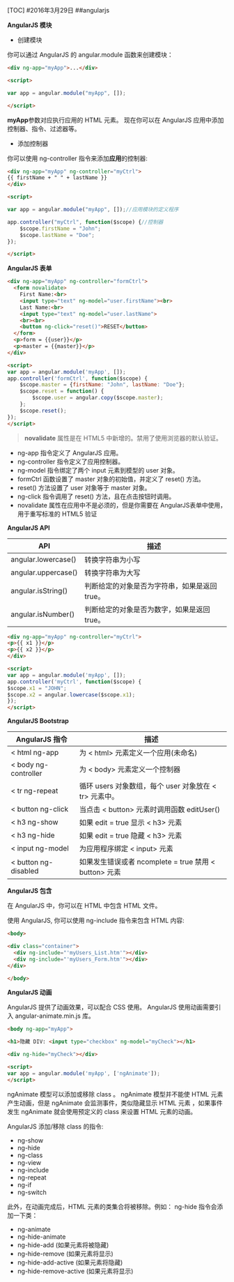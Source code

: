 [TOC]
#2016年3月29日
##angularjs

**AngularJS 模块**

 - 创建模块

你可以通过 AngularJS 的 angular.module 函数来创建模块： 

```html 
<div ng-app="myApp">...</div>

<script>

var app = angular.module("myApp", []); 

</script>
```

**myApp**参数对应执行应用的 HTML 元素。
现在你可以在 AngularJS 应用中添加控制器、指令、过滤器等。

 - 添加控制器

你可以使用 ng-controller 指令来添加**应用**的控制器: 

```html 
<div ng-app="myApp" ng-controller="myCtrl">
{{ firstName + " " + lastName }}
</div>

<script>

var app = angular.module("myApp", []);//应用模块的定义程序

app.controller("myCtrl", function($scope) {//控制器
    $scope.firstName = "John";
    $scope.lastName = "Doe";
});

</script>
```


**AngularJS 表单**

```html
<div ng-app="myApp" ng-controller="formCtrl">
  <form novalidate>
    First Name:<br>
    <input type="text" ng-model="user.firstName"><br>
    Last Name:<br>
    <input type="text" ng-model="user.lastName">
    <br><br>
    <button ng-click="reset()">RESET</button>
  </form>
  <p>form = {{user}}</p>
  <p>master = {{master}}</p>
</div>

<script>
var app = angular.module('myApp', []);
app.controller('formCtrl', function($scope) {
    $scope.master = {firstName: "John", lastName: "Doe"};
    $scope.reset = function() {
        $scope.user = angular.copy($scope.master);
    };
    $scope.reset();
});
</script>

```

>**novalidate** 属性是在 HTML5 中新增的。禁用了使用浏览器的默认验证。

 - ng-app 指令定义了 AngularJS 应用。
 - ng-controller 指令定义了应用控制器。
 - ng-model 指令绑定了两个 input 元素到模型的 user 对象。
 - formCtrl 函数设置了 master 对象的初始值，并定义了 reset() 方法。
 - reset() 方法设置了 user 对象等于 master 对象。
 - ng-click 指令调用了 reset() 方法，且在点击按钮时调用。
 - novalidate 属性在应用中不是必须的，但是你需要在 AngularJS表单中使用，用于重写标准的 HTML5 验证

**AngularJS API**

|API| 描述|
|-------------------|----------------------------------------------|
|angular.lowercase()| 转换字符串为小写|
|angular.uppercase()| 转换字符串为大写|
|angular.isString() | 判断给定的对象是否为字符串，如果是返回 true。|
|angular.isNumber()|  判断给定的对象是否为数字，如果是返回 true。|

```html 
<div ng-app="myApp" ng-controller="myCtrl">
<p>{{ x1 }}</p>
<p>{{ x2 }}</p>
</div>

<script>
var app = angular.module('myApp', []);
app.controller('myCtrl', function($scope) {
$scope.x1 = "JOHN";
$scope.x2 = angular.lowercase($scope.x1);
});
</script>
```

**AngularJS Bootstrap**


|AngularJS 指令   | 描述|
|-----------------|---------------------------------------|
|< html ng-app  |  为 < html> 元素定义一个应用(未命名)|
|< body ng-controller |为 < body> 元素定义一个控制器|
|< tr ng-repeat  | 循环 users 对象数组，每个 user 对象放在 < tr> 元素中。|
|< button ng-click  |  当点击 < button> 元素时调用函数 editUser()|
|< h3 ng-show |如果 edit = true 显示 < h3> 元素|
|< h3 ng-hide| 如果 edit = true 隐藏 < h3> 元素|
|< input ng-model |为应用程序绑定 < input> 元素|
|< button ng-disabled |如果发生错误或者 ncomplete = true 禁用 < button> 元素|

**AngularJS 包含**

在 AngularJS 中，你可以在 HTML 中包含 HTML 文件。

使用 AngularJS, 你可以使用 ng-include 指令来包含 HTML 内容:

```html
<body>

<div class="container">
  <div ng-include="'myUsers_List.htm'"></div>
  <div ng-include="'myUsers_Form.htm'"></div>
</div>

</body>
```

**AngularJS 动画**

AngularJS 提供了动画效果，可以配合 CSS 使用。
AngularJS 使用动画需要引入 angular-animate.min.js 库。

```html
<body ng-app="myApp">

<h1>隐藏 DIV: <input type="checkbox" ng-model="myCheck"></h1>

<div ng-hide="myCheck"></div>

<script>
var app = angular.module('myApp', ['ngAnimate']);
</script>
```

ngAnimate 模型可以添加或移除 class 。
ngAnimate 模型并不能使 HTML 元素产生动画，但是 ngAnimate 会监测事件，类似隐藏显示 HTML 元素 ，如果事件发生 ngAnimate 就会使用预定义的 class 来设置 HTML 元素的动画。

AngularJS 添加/移除 class 的指令:
 - ng-show
 - ng-hide
 - ng-class
 - ng-view
 - ng-include
 - ng-repeat
 - ng-if
 - ng-switch


此外，在动画完成后，HTML 元素的类集合将被移除。例如： ng-hide 指令会添加一下类：
 - ng-animate
 - ng-hide-animate
 - ng-hide-add (如果元素将被隐藏)
 - ng-hide-remove (如果元素将显示)
 - ng-hide-add-active (如果元素将隐藏)
 - ng-hide-remove-active (如果元素将显示)


